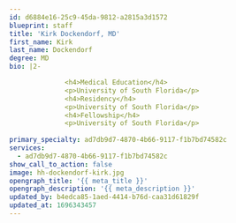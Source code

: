 ```yaml
---
id: d6884e16-25c9-45da-9812-a2815a3d1572
blueprint: staff
title: 'Kirk Dockendorf, MD'
first_name: Kirk
last_name: Dockendorf
degree: MD
bio: |2-

              <h4>Medical Education</h4>
              <p>University of South Florida</p>
              <h4>Residency</h4>
              <p>University of South Florida</p>
              <h4>Fellowship</h4>
              <p>University of South Florida</p>
          
primary_specialty: ad7db9d7-4870-4b66-9117-f1b7bd74582c
services:
  - ad7db9d7-4870-4b66-9117-f1b7bd74582c
show_call_to_action: false
image: hh-dockendorf-kirk.jpg
opengraph_title: '{{ meta_title }}'
opengraph_description: '{{ meta_description }}'
updated_by: b4edca85-1aed-4414-b76d-caa31d61829f
updated_at: 1696343457
---
```

